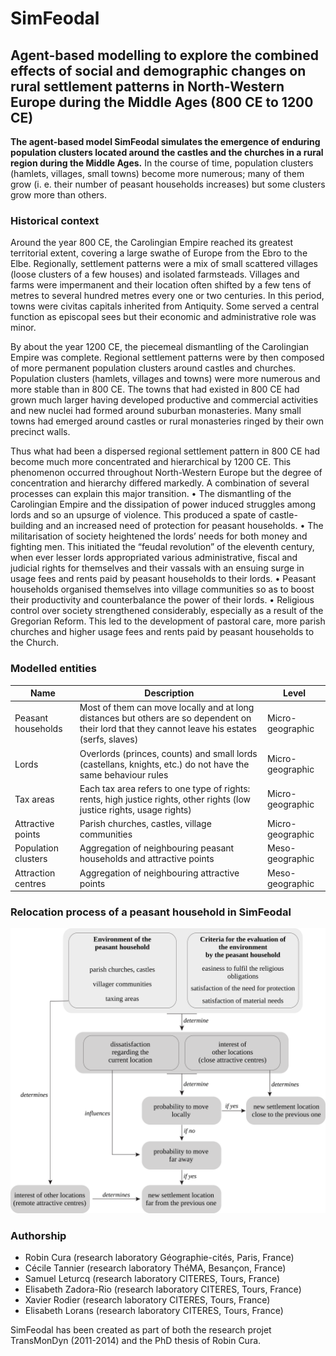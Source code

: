 # SimFeodal
## Agent-based modelling to explore the combined effects of social and demographic changes on rural settlement patterns in North-Western Europe during the Middle Ages (800 CE to 1200 CE)

**The agent-based model SimFeodal simulates the emergence of enduring population clusters located around the castles and the churches in a rural region during the Middle Ages.**  In the course of time, population clusters (hamlets, villages, small towns) become more numerous; many of them grow (i. e. their number of peasant households increases) but some clusters grow more than others.


### Historical context

Around the year 800 CE, the Carolingian Empire reached its greatest territorial extent, covering a large swathe of Europe from the Ebro to the Elbe. Regionally, settlement patterns were a mix of small scattered villages (loose clusters of a few houses) and isolated farmsteads. Villages and farms were impermanent and their location often shifted by a few tens of metres to several hundred metres every one or two centuries. In this period, towns were civitas capitals inherited from Antiquity. Some served a central function as episcopal sees but their economic and administrative role was minor.

By about the year 1200 CE, the piecemeal dismantling of the Carolingian Empire was complete. Regional settlement patterns were by then composed of more permanent population clusters around castles and churches. Population clusters (hamlets, villages and towns) were more numerous and more stable than in 800 CE. The towns that had existed in 800 CE had grown much larger having developed productive and commercial activities and new nuclei had formed around suburban monasteries. Many small towns had emerged around castles or rural monasteries ringed by their own precinct walls.

Thus what had been a dispersed regional settlement pattern in 800 CE had become much more concentrated and hierarchical by 1200 CE. This phenomenon occurred throughout North-Western Europe but the degree of concentration and hierarchy differed markedly. A combination of several processes can explain this major transition.
    • The dismantling of the Carolingian Empire and the dissipation of power induced struggles among lords and so an upsurge of violence. This produced a spate of castle-building and an increased need of protection for peasant households.
    • The militarisation of society heightened the lords’ needs for both money and fighting men. This initiated the “feudal revolution” of the eleventh century, when ever lesser lords appropriated various administrative, fiscal and judicial rights for themselves and their vassals with an ensuing surge in usage fees and rents paid by peasant households to their lords.
    • Peasant households organised themselves into village communities so as to boost their productivity and counterbalance the power of their lords.
    • Religious control over society strengthened considerably, especially as a result of the Gregorian Reform. This led to the development of pastoral care, more parish churches and higher usage fees and rents paid by peasant households to the Church.


### Modelled entities

| Name  | Description | Level |
| ------------- | ------------- | ------------- |
| Peasant households | Most of them can move locally and at long distances but others are so dependent on their lord that they cannot leave his estates (serfs, slaves)| Micro-geographic |
| Lords  | Overlords (princes, counts) and small lords (castellans, knights, etc.) do not have the same behaviour rules | Micro-geographic |
| Tax areas  | Each tax area refers to one type of rights: rents, high justice rights, other rights (low justice rights, usage rights) | Micro-geographic |
| Attractive points  | Parish churches, castles, village communities  |  Micro-geographic |
| Population clusters  | Aggregation of neighbouring peasant households and attractive points |  Meso-geographic |
| Attraction centres  | Aggregation of neighbouring attractive points |  Meso-geographic |

### Relocation process of a peasant household in SimFeodal

![Relocation process of a peasant household](PH-movingrules.png)

### Authorship
- Robin Cura (research laboratory Géographie-cités, Paris, France)
- Cécile Tannier (research laboratory ThéMA, Besançon, France)
- Samuel Leturcq (research laboratory CITERES, Tours, France)
- Elisabeth Zadora-Rio (research laboratory CITERES, Tours, France)
- Xavier Rodier (research laboratory CITERES, Tours, France)
- Elisabeth Lorans (research laboratory CITERES, Tours, France)

SimFeodal has been created as part of both the research projet TransMonDyn (2011-2014) and the PhD thesis of Robin Cura.
